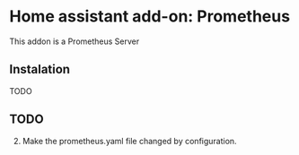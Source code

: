 # Home assistant add-on: Prometheus

This addon is a Prometheus Server


## Instalation

TODO


## TODO 
2. Make the prometheus.yaml file changed by configuration. 